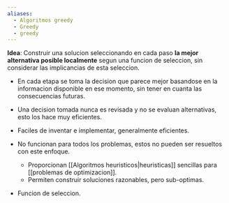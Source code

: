```yaml
---
aliases:
  - Algoritmos greedy
  - Greedy
  - greedy
---
```


**Idea**: Construir una solucion seleccionando en cada paso **la mejor alternativa posible localmente** segun una funcion de seleccion, sin considerar las implicancias de esta seleccion.

* En cada etapa se toma la decision que parece mejor basandose en la informacion disponible en ese momento, sin tener en cuanta las consecuencias futuras.

* Una decision tomada nunca es revisada y no se evaluan alternativas, esto los hace muy eficientes.

* Faciles de inventar e implementar, generalmente eficientes.

* No funcionan para todos los problemas, estos no pueden ser resueltos con este enfoque.
	* Proporcionan [[Algoritmos heuristicos|heuristicas]] sencillas para [[problemas de optimizacion]].
	* Permiten construir soluciones razonables, pero sub-optimas.

* Funcion de seleccion.
